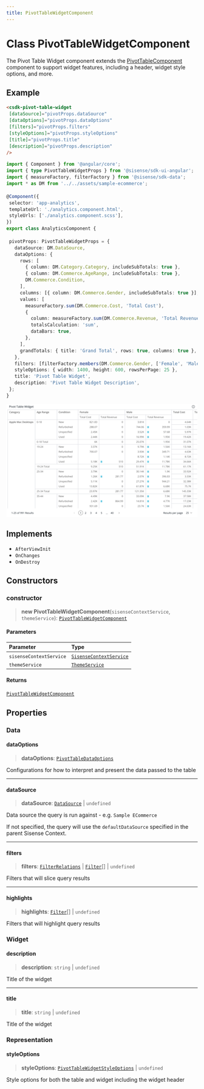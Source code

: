 ```yaml
---
title: PivotTableWidgetComponent
---
```


# Class PivotTableWidgetComponent <Badge type="beta" text="Beta" />

The Pivot Table Widget component extends the [PivotTableComponent](../data-grids/class.PivotTableComponent.md) component to support widget features,
including a header, widget style options, and more.

## Example

```html
<csdk-pivot-table-widget
 [dataSource]="pivotProps.dataSource"
 [dataOptions]="pivotProps.dataOptions"
 [filters]="pivotProps.filters"
 [styleOptions]="pivotProps.styleOptions"
 [title]="pivotProps.title"
 [description]="pivotProps.description"
/>
```
```ts
import { Component } from '@angular/core';
import { type PivotTableWidgetProps } from '@sisense/sdk-ui-angular';
import { measureFactory, filterFactory } from '@sisense/sdk-data';
import * as DM from '../../assets/sample-ecommerce';

@Component({
 selector: 'app-analytics',
 templateUrl: './analytics.component.html',
 styleUrls: ['./analytics.component.scss'],
})
export class AnalyticsComponent {

 pivotProps: PivotTableWidgetProps = {
   dataSource: DM.DataSource,
   dataOptions: {
     rows: [
       { column: DM.Category.Category, includeSubTotals: true },
       { column: DM.Commerce.AgeRange, includeSubTotals: true },
       DM.Commerce.Condition,
     ],
     columns: [{ column: DM.Commerce.Gender, includeSubTotals: true }],
     values: [
       measureFactory.sum(DM.Commerce.Cost, 'Total Cost'),
       {
         column: measureFactory.sum(DM.Commerce.Revenue, 'Total Revenue'),
         totalsCalculation: 'sum',
         dataBars: true,
       },
     ],
     grandTotals: { title: 'Grand Total', rows: true, columns: true },
   },
   filters: [filterFactory.members(DM.Commerce.Gender, ['Female', 'Male'])],
   styleOptions: { width: 1400, height: 600, rowsPerPage: 25 },
   title: 'Pivot Table Widget',
   description: 'Pivot Table Widget Description',
 };
}
```
<img src="../../../img/angular-pivot-table-widget-example.png" width="800px" />

## Implements

- `AfterViewInit`
- `OnChanges`
- `OnDestroy`

## Constructors

### constructor

> **new PivotTableWidgetComponent**(`sisenseContextService`, `themeService`): [`PivotTableWidgetComponent`](class.PivotTableWidgetComponent.md)

#### Parameters

| Parameter | Type |
| :------ | :------ |
| `sisenseContextService` | [`SisenseContextService`](../contexts/class.SisenseContextService.md) |
| `themeService` | [`ThemeService`](../contexts/class.ThemeService.md) |

#### Returns

[`PivotTableWidgetComponent`](class.PivotTableWidgetComponent.md)

## Properties

### Data

#### dataOptions

> **dataOptions**: [`PivotTableDataOptions`](../interfaces/interface.PivotTableDataOptions.md)

Configurations for how to interpret and present the data passed to the table

***

#### dataSource

> **dataSource**: [`DataSource`](../../sdk-data/type-aliases/type-alias.DataSource.md) \| `undefined`

Data source the query is run against - e.g. `Sample ECommerce`

If not specified, the query will use the `defaultDataSource` specified in the parent Sisense Context.

***

#### filters

> **filters**: [`FilterRelations`](../../sdk-data/interfaces/interface.FilterRelations.md) \| [`Filter`](../../sdk-data/interfaces/interface.Filter.md)[] \| `undefined`

Filters that will slice query results

***

#### highlights

> **highlights**: [`Filter`](../../sdk-data/interfaces/interface.Filter.md)[] \| `undefined`

Filters that will highlight query results

### Widget

#### description

> **description**: `string` \| `undefined`

Title of the widget

***

#### title

> **title**: `string` \| `undefined`

Title of the widget

### Representation

#### styleOptions

> **styleOptions**: [`PivotTableWidgetStyleOptions`](../type-aliases/type-alias.PivotTableWidgetStyleOptions.md) \| `undefined`

Style options for both the table and widget including the widget header
